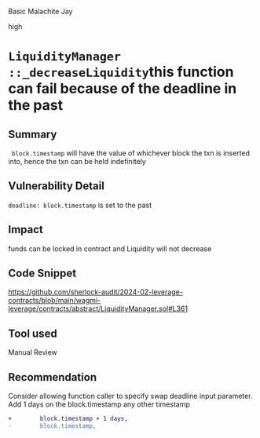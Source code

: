 Basic Malachite Jay

high

# ` LiquidityManager ::_decreaseLiquidity `this function can fail because of the deadline in the past

## Summary
` block.timestamp` will have the value of whichever block the txn is inserted into, hence the txn can be held indefinitely  

## Vulnerability Detail
`deadline: block.timestamp` is set to the past 

## Impact
funds can be locked in contract and Liquidity will not decrease

## Code Snippet
https://github.com/sherlock-audit/2024-02-leverage-contracts/blob/main/wagmi-leverage/contracts/abstract/LiquidityManager.sol#L361

## Tool used

Manual Review

## Recommendation
Consider allowing function caller to specify swap deadline input parameter.
Add 1 days on the block.timestamp any other timestamp

```diff
+        block.timestamp + 1 days,    
-        block.timestamp, 
```
